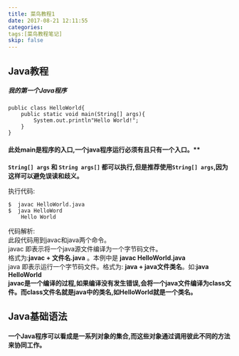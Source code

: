 ```yaml
---
title: 菜鸟教程1
date: 2017-08-21 12:11:55
categories:
tags:[菜鸟教程笔记]
skip: false
---
```

## Java教程
##### 我的第一个Java程序
```
public class HelloWorld{
    public static void main(String[] args){
        System.out.println"Hello World!";
    }
}
```  
#### 此处main是程序的入口,一个java程序运行必须有且只有一个入口。**  
**```String[] args``` 和 ```String args[]``` 都可以执行,但是推荐使用```String[] args```,因为这样可以避免误读和歧义。**
  
 执行代码:
 ```
 $  javac HelloWorld.java  
 $  java HelloWord  
     Hello World 
 ```
 代码解析:  
 此段代码用到javac和java两个命令。  
 javac 即表示将一个java源文件编译为一个字节码文件。  
 格式为:**javac + 文件名.java** 。本例中是 **javac HelloWorld.java**  
 java 即表示运行一个字节码文件。格式为: **java + java文件类名**。如:**java HelloWorld**  
 **javac是一个编译的过程,如果编译没有发生错误,会将一个java文件编译为class文件。而class文件名就是java中的类名,如HelloWorld就是一个类名。**  
 
 
## Java基础语法
#### 一个Java程序可以看成是一系列对象的集合,而这些对象通过调用彼此不同的方法来协同工作。
